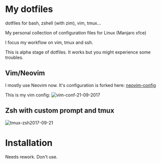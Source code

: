 # My dotfiles
dotfiles for bash, zshell (with zim), vim, tmux...

My personal collection of configuration files for Linux (Manjaro xfce)

I focus my workflow on vim, tmux and ssh.

This is alpha stage of dotfiles. It works but you might experience some troubles.

## Vim/Neovim
I mostly use Neovim now. It's configuration is forked here: [neovim-config](https://github.com/Mateusz-Grzelinski/vim-config)

This is my vim config:
![vim-conf-21-09-2017](https://user-images.githubusercontent.com/23525102/30710808-fe5b0080-9f06-11e7-93cd-29de504c853b.png)


## Zsh with custom prompt and tmux
![tmux-zsh2017-09-21](https://user-images.githubusercontent.com/23525102/30710968-77d8a71e-9f07-11e7-9d00-a2d43da00a6f.png)

# Installation

Needs rework. Don't use.
